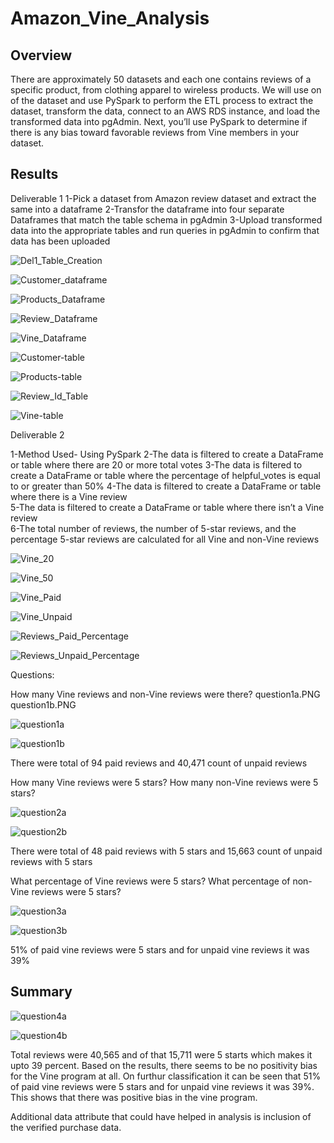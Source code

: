 # Amazon_Vine_Analysis

## Overview
  There are approximately 50 datasets and each one contains reviews of a specific product, from clothing apparel to wireless products. We will use on of the dataset and 
use PySpark to perform the ETL process to extract the dataset, transform the data, connect to an AWS RDS instance, and load the transformed data into pgAdmin. Next, you’ll use PySpark to determine if there is any bias toward favorable reviews from Vine members in your dataset. 


## Results
Deliverable 1
1-Pick a dataset from Amazon review dataset and extract the same into a dataframe
2-Transfor the dataframe into four separate Dataframes that match the table schema in pgAdmin
3-Upload transformed data into the appropriate tables and run queries in pgAdmin to confirm that data has been uploaded
 
![Del1_Table_Creation](Images/Del1_Table_Creation-pgadmin.PNG)

![Customer_dataframe](Images/Customer_dataframe.PNG)

![Products_Dataframe](Images/Products_Dataframe.PNG)

![Review_Dataframe](Images/Review_Dataframe.PNG)

![Vine_Dataframe](Images/Vine_Dataframe.PNG)

![Customer-table](Images/Customer-table.PNG)

![Products-table](Images/Products-table.PNG)

![Review_Id_Table](Images/Review_Id_Table.PNG)

![Vine-table](Images/Vine-table.PNG)

Deliverable 2

1-Method Used- Using PySpark
2-The data is filtered to create a DataFrame or table where there are 20 or more total votes 
3-The data is filtered to create a DataFrame or table where the percentage of helpful_votes is equal to or greater than 50% 
4-The data is filtered to create a DataFrame or table where there is a Vine review  
5-The data is filtered to create a DataFrame or table where there isn’t a Vine review  
6-The total number of reviews, the number of 5-star reviews, and the percentage 5-star reviews are calculated for all Vine and non-Vine reviews  

 

![Vine_20](Images/Vine_20.PNG) 

![Vine_50](Images/Vine_50.PNG) 

![Vine_Paid](Images/Vine_Paid.PNG) 

![Vine_Unpaid](Images/Vine_Unpaid.PNG) 
 
![Reviews_Paid_Percentage](Images/Reviews_Paid_Percentage.PNG) 

![Reviews_Unpaid_Percentage](Images/Reviews_Unpaid_Percentage.PNG) 

Questions:

How many Vine reviews and non-Vine reviews were there?
question1a.PNG
question1b.PNG

![question1a](Images/question1a.PNG) 

![question1b](Images/question1b.PNG) 

There were total of 94 paid reviews and 40,471 count of unpaid reviews

How many Vine reviews were 5 stars? How many non-Vine reviews were 5 stars?

![question2a](Images/question2a.PNG) 

![question2b](Images/question2b.PNG) 

There were total of 48 paid reviews with 5 stars and 15,663 count of unpaid reviews with 5 stars

What percentage of Vine reviews were 5 stars? What percentage of non-Vine reviews were 5 stars?

![question3a](Images/question3a.PNG) 

![question3b](Images/question3b.PNG) 

51% of paid vine reviews were 5 stars and for unpaid vine reviews it was 39%

## Summary

![question4a](Images/question4a.PNG) 

![question4b](Images/question4b.PNG) 

Total reviews were 40,565 and of that 15,711 were 5 starts which makes it upto 39 percent. Based on the results, there seems to be no positivity bias for the Vine program at all. 
On furthur classification it can be seen that 51% of paid vine reviews were 5 stars and for unpaid vine reviews it was 39%. This shows that there was positive bias in the vine program.

Additional data attribute that could have helped in analysis is inclusion of the verified purchase data.




